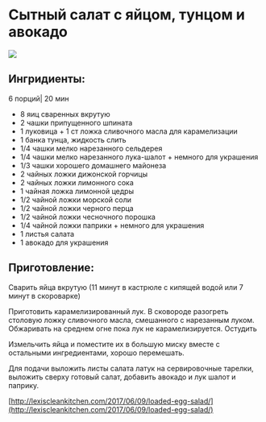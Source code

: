 # Сытный салат с яйцом, тунцом и авокадо

![](https://s-media-cache-ak0.pinimg.com/564x/b7/68/4a/b7684a86a503cc7c8968af499e921f45.jpg)

## Ингридиенты:

6 порций\| 20 мин

* 8 яиц сваренных вкрутую
* 2 чашки припущенного шпината
* 1 луковица + 1 ст ложка сливочного масла для карамелизации
* 1 банка тунца, жидкость слить
* 1/4 чашки мелко нарезанного сельдерея
* 1/4 чашки мелко нарезанного лука-шалот + немного для украшения
* 1/3 чашки хорошего домашнего майонеза
* 2 чайных ложки дижонской горчицы
* 2 чайных ложки лимонного сока
* 1 чайная ложка лимонной цедры
* 1/2 чайной ложки морской соли
* 1/2 чайной ложки черного перца
* 1/2 чайной ложки чесночного порошка
* 1/4 чайной ложки паприки + немного для украшения
* 1 листья салата
* 1 авокадо для украшения

## Приготовление:

Сварить яйца вкрутую \(11 минут в кастрюле с кипящей водой или 7 минут в скороварке\)

Приготовить карамелизированный лук. В сковороде разогреть столовую ложку сливочного масла, смешанного с нарезанным луком. Обжаривать на среднем огне пока лук не карамелизируется. Остудить

Измельчить яйца и поместите их в большую миску вместе с остальными ингредиентами, хорошо перемешать.

Для подачи выложить листы салата латук на сервировочные тарелки, выложить сверху готовый салат, добавить авокадо и лук шалот и паприку.

[http://lexiscleankitchen.com/2017/06/09/loaded-egg-salad/](http://lexiscleankitchen.com/2017/06/09/loaded-egg-salad/)

